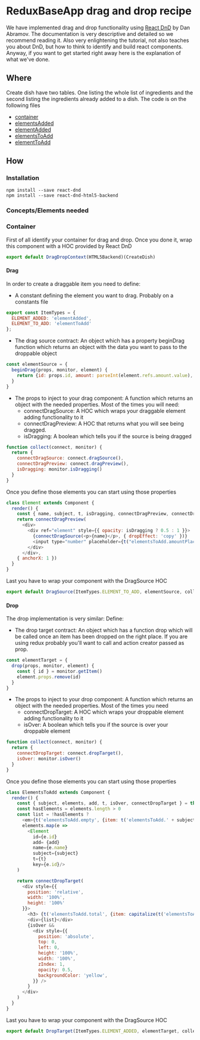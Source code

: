 # ReduxBaseApp drag and drop recipe

We have implemented drag and drop functionality using [React DnD](http://gaearon.github.io/react-dnd/) by Dan Abramov. The documentation is very descriptive and detailed so we recommend reading it. Also very enlightening the tutorial, not also teaches you about DnD, but how to think to identify and build react components. Anyway, if you want to get started right away here is the explanation of what we've done.

## Where
Create dish have two tables. One listing the whole list of ingredients and the second listing the ingredients already added to a dish. The code is on the following files
- [container](../example-app/src/smart/create-dish.js)
- [elementsAdded](src/components/elements-added.js)
- [elementAdded](src/components/element-added.js)
- [elementsToAdd](src/components/elements-to_add.js)
- [elementToAdd](src/components/elements-to-add.js)

## How

### Installation
```
npm install --save react-dnd
npm install --save react-dnd-html5-backend
```

### Concepts/Elements needed

### Container
First of all identify your container for drag and drop. Once you done it, wrap this component with a HOC provided by React DnD

```JavaScript
export default DragDropContext(HTML5Backend)(CreateDish)
```

#### Drag
In order to create a draggable item you need to define:
- A constant defining the element you want to drag. Probably on a constants file
```JavaScript
export const ItemTypes = {
  ELEMENT_ADDED: 'elementAdded',
  ELEMENT_TO_ADD: 'elementToAdd'
};
```

- The drag source contract: An object which has a property beginDrag function which returns an object with the data you want to pass to the droppable object
```JavaScript
const elementSource = {
  beginDrag(props, monitor, element) {
    return {id: props.id, amount: parseInt(element.refs.amount.value), name: props.name}
  }  
}
```
- The props to inject to your drag component: A function which returns an object with the needed properties. Most of the times you will need:
  - connectDragSource: A HOC which wraps your draggable element adding functionality to it
  - connectDragPreview: A HOC that returns what you will see being dragged.
  - isDragging: A boolean which tells you if the source is being dragged
```JavaScript
function collect(connect, monitor) {
  return {
    connectDragSource: connect.dragSource(),
    connectDragPreview: connect.dragPreview(),
    isDragging: monitor.isDragging()
  }  
}
```
Once you define those elements you can start using those properties
```JavaScript
class Element extends Component {
  render() {
    const { name, subject, t, isDragging, connectDragPreview, connectDragSource } = this.props
    return connectDragPreview(
      <div>
        <div ref="element" style={{ opacity: isDragging ? 0.5 : 1 }}>
          {connectDragSource(<p>{name}</p>, { dropEffect: 'copy' })}
          <input type="number" placeholder={t("elementsToAdd.amountPlaceholder")} ref="amount" defaultValue="1" />
        </div>
      </div>,
    { anchorX: 1 })
  }
}
```
Last you have to wrap your component with the DragSource HOC
```JavaScript
export default DragSource(ItemTypes.ELEMENT_TO_ADD, elementSource, collect)(Element)
```

#### Drop

The drop implementation is very similar: Define:

- The drop target contract: An object which has a function drop which will be called once an item has been dropped on the right place. If you are using redux probably you'll want to call and action creator passed as prop.
```JavaScript
const elementTarget = {
  drop(props, monitor, element) {
    const { id } = monitor.getItem()
    element.props.remove(id)
  }
}
```
- The props to inject to your drop component: A function which returns an object with the needed properties. Most of the times you need
  - connectDropTarget: A HOC which wraps your droppable element adding functionality to it
  - isOver: A boolean which tells you if the source is over your droppable element 
```JavaScript
function collect(connect, monitor) {
  return {
    connectDropTarget: connect.dropTarget(),
    isOver: monitor.isOver()
  }
}
```
Once you define those elements you can start using those properties
```JavaScript
class ElementsToAdd extends Component {
  render() {
    const { subject, elements, add, t, isOver, connectDropTarget } = this.props
    const hasElements = elements.length > 0
    const list = !hasElements ?
      <em>{t('elementsToAdd.empty', {item: t('elementsToAdd.' + subject, {count: 0})})}</em> :
      elements.map(e =>
        <Element
          id={e.id}
          add= {add}
          name={e.name}
          subject={subject}
          t={t}
          key={e.id}/>
    )

    return connectDropTarget(
      <div style={{
        position: 'relative',
        width: '100%',
        height: '100%'
      }}>
        <h3> {t('elementsToAdd.total', {item: capitalize(t('elementsToAdd.' + subject, {count: 0}))})} </h3>
        <div>{list}</div>
        {isOver &&
          <div style={{
            position: 'absolute',
            top: 0,
            left: 0,
            height: '100%',
            width: '100%',
            zIndex: 1,
            opacity: 0.5,
            backgroundColor: 'yellow',
          }} />
        }
      </div>
    )
  }
}
```
Last you have to wrap your component with the DragSource HOC

```JavaScript
export default DropTarget(ItemTypes.ELEMENT_ADDED, elementTarget, collect)(ElementsToAdd)
```



